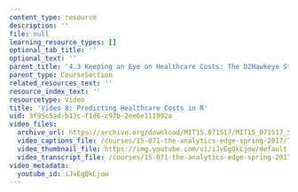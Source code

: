 ```yaml
---
content_type: resource
description: ''
file: null
learning_resource_types: []
optional_tab_title: ''
optional_text: ''
parent_title: '4.3 Keeping an Eye on Healthcare Costs: The D2Hawkeye Story '
parent_type: CourseSection
related_resources_text: ''
resource_index_text: ''
resourcetype: Video
title: 'Video 8: Predicting Healthcare Costs in R'
uid: 3f95c5ad-b13c-f1d6-c97b-2ee6e111992a
video_files:
  archive_url: https://archive.org/download/MIT15.071S17/MIT15_071S17_Session_4.3.15_300k.mp4
  video_captions_file: /courses/15-071-the-analytics-edge-spring-2017/70d82de0a493561d8df5af5e79a015ac_iJvEgQkLjow.vtt
  video_thumbnail_file: https://img.youtube.com/vi/iJvEgQkLjow/default.jpg
  video_transcript_file: /courses/15-071-the-analytics-edge-spring-2017/3a7b16d69be991a0bbab097d12ac4535_iJvEgQkLjow.pdf
video_metadata:
  youtube_id: iJvEgQkLjow
---
```

